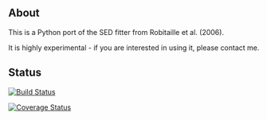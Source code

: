 About
-----

This is a Python port of the SED fitter from Robitaille et al. (2006).

It is highly experimental - if you are interested in using it, please contact me.

Status
------

[![Build Status](https://travis-ci.org/astrofrog/sedfitter.png?branch=refactor-non-affiliated)](https://travis-ci.org/astrofrog/sedfitter)

[![Coverage Status](https://coveralls.io/repos/astrofrog/sedfitter/badge.png)](https://coveralls.io/r/astrofrog/sedfitter)